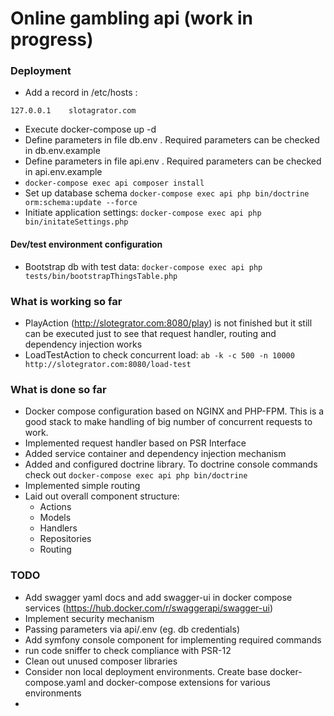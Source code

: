 
# Online  gambling api (work in progress)

### Deployment

- Add a  record in /etc/hosts :

```127.0.0.1    slotagrator.com```
- Execute docker-compose up -d
- Define parameters in file db.env . Required parameters can be checked in db.env.example
- Define parameters in file api.env . Required parameters can be checked in api.env.example
- ```docker-compose exec api composer install```
- Set up database schema ```docker-compose exec api php bin/doctrine orm:schema:update --force```
- Initiate application settings: ```docker-compose exec api php bin/initateSettings.php```

#### Dev/test environment configuration

- Bootstrap db with test data:
```docker-compose exec api php tests/bin/bootstrapThingsTable.php```


### What is working so far
- PlayAction (http://slotegrator.com:8080/play) is not finished but it still can be executed just to see that request handler, routing and dependency injection works
- LoadTestAction to check concurrent load: ```ab -k -c 500 -n 10000 http://slotegrator.com:8080/load-test```


### What is done so far
- Docker compose configuration based on NGINX and PHP-FPM. This is a good stack to make handling of big number of concurrent requests to work.
- Implemented request handler based on PSR Interface
- Added service  container and dependency injection mechanism  
- Added and configured doctrine library. To doctrine console commands  check out ```docker-compose exec api php bin/doctrine```
- Implemented simple routing
- Laid out overall component structure:
  - Actions
  - Models
  - Handlers
  - Repositories
  - Routing



### TODO
- Add swagger yaml docs and add  swagger-ui in docker compose services (https://hub.docker.com/r/swaggerapi/swagger-ui)
- Implement security mechanism
- Passing parameters via api/.env (eg. db credentials)
- Add symfony console component for implementing required commands
- run code sniffer to check compliance with PSR-12
- Clean out unused composer libraries
- Consider non local deployment environments. Create base docker-compose.yaml and docker-compose extensions for various environments
- 